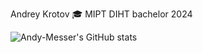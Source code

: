 <!--
**Andy-Messer/Andy-Messer** is a ✨ _special_ ✨ repository because its `README.md` (this file) appears on your GitHub profile.
-->
Andrey Krotov
🎓 MIPT DIHT bachelor 2024

![Andy-Messer's GitHub stats](https://github-readme-stats.vercel.app/api?username=Andy-Messer&count_private=true&show_icons=true&theme=gotham)
<!--
- 🔭 I’m currently working on ...
- 🌱 I’m currently learning ...
- 👯 I’m looking to collaborate on ...
- 🤔 I’m looking for help with ...
- 💬 Ask me about ...
- 📫 How to reach me: ...
- 😄 Pronouns: ...
- ⚡ Fun fact: ...
-->
